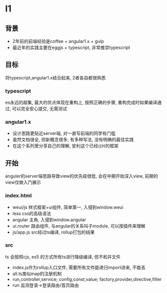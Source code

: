 l1
=================================

## 背景
- 2年前的前端经验是coffee + angular1.x + gulp
- 最近年的实践主要在eggjs + typescript, 非常推崇typescript

## 目标
将typescript,angular1.x结合起来, 2者各自都很熟悉

### typescript
es永远的超集, 最大的优点体现在重构上, 按照正确的步骤, 重构完成时如果编译通过, 可以完全安心提交, 无需测试

### angular1.x
- 设计思路更贴近server端, 对一直写前端的同学有门槛
- 虽然文档很全, 但新概念很多; 有多种写法, 没有明确的最佳实践
- 在这个系列里分享自己的理解, 安利这个已经`过时`的框架

## 开始
anguler的server端思路导致view的优先级很低, 会在中期开始深入view, 前期的view仅做入门展示

### index.html
- weui/js 样式框架+ui组件, 简单第一, 入侵到window.weui
- less css的高级语法
- angular 主角, 入侵到window.angular
- ui.router 路由组件, 与angular的关系叫子module, 可以按插件来理解
- js/app.js src经过ts编译, rollup打包的结果

### src
ts 会按照cjs, es5 的方式所有ts进行降级编译, 但不和并文件

- index.js作为rollup入口文件, 需要所有文件能递归import进来, 不能丢
- all.ts类似map的注册机制
- run,controller,service; config,const,value; factory,provider,directive,filter
- run 监测登录->登录路由/首页路由

